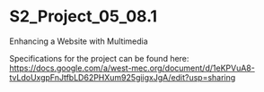# S2_Project_05_08.1
Enhancing a Website with Multimedia

Specifications for the project can be found here: https://docs.google.com/a/west-mec.org/document/d/1eKPVuA8-tvLdoUxgpFnJtfbLD62PHXum925giigxJgA/edit?usp=sharing
